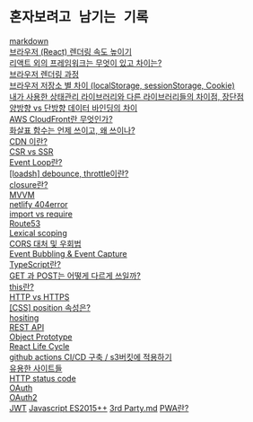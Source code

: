 # `혼자보려고 남기는 기록`

[markdown](https://github.com/O-h-y-o/TECH/blob/master/info/markdown.md)</br>
[브라우저 (React) 렌더링 속도 높이기](https://github.com/O-h-y-o/TECH/blob/master/info/렌더링성능높이기.md)</br>
[리액트 외의 프레임워크는 무엇이 있고 차이는?](https://github.com/O-h-y-o/TECH/blob/master/info/리액트%20외의%20프레임워크.md)</br>
[브라우저 렌더링 과정](https://github.com/O-h-y-o/TECH/blob/master/info/브라우저%20렌더링%20과정.md)</br>
[브라우저 저장소 별 차이 (localStorage, sessionStorage, Cookie)](https://github.com/O-h-y-o/TECH/blob/master/info/브라우저%20저장소별%20차이.md)</br>
[내가 사용한 상태관리 라이브러리와 다른 라이브러리들의 차이점, 장단점](https://github.com/O-h-y-o/TECH/blob/master/info/사용한%20상태관리%20라이브러리.md)</br>
[양방향 vs 단방향 데이터 바인딩의 차이](https://github.com/O-h-y-o/TECH/blob/master/info/양방향%20vs%20단방향%20데이터%20바인딩.md)</br>
[AWS CloudFront란 무엇인가?](https://github.com/O-h-y-o/TECH/blob/master/info/AWS%20cloudfront.md)</br>
[화살표 함수는 언제 쓰이고, 왜 쓰이나?](https://github.com/O-h-y-o/TECH/blob/master/info/Arrow%20function.md)</br>
[CDN 이란?](https://github.com/O-h-y-o/TECH/blob/master/info/CDN.md)</br>
[CSR vs SSR](https://github.com/O-h-y-o/TECH/blob/master/info/CSR%20vs%20SSR.md)</br>
[Event Loop란?](https://github.com/O-h-y-o/TECH/blob/master/info/Event%20Loop.md)</br>
[[loadsh] debounce, throttle이란?](https://github.com/O-h-y-o/TECH/blob/master/info/lodash.md)</br>
[closure란?](https://github.com/O-h-y-o/TECH/blob/master/info/closure.md)</br>
[MVVM](https://github.com/O-h-y-o/TECH/blob/master/info/MVVM.md)</br>
[netlify 404error](https://github.com/O-h-y-o/TECH/blob/master/info/netlify.md)</br>
[import vs require](https://github.com/O-h-y-o/TECH/blob/master/info/Require%20vs%20import.md)</br>
[Route53](https://github.com/O-h-y-o/TECH/blob/master/info/Route53.md)</br>
[Lexical scoping](https://github.com/O-h-y-o/TECH/blob/master/info/Lexical%20scoping.md)</br>
[CORS 대처 및 우회법](https://github.com/O-h-y-o/TECH/blob/master/info/CORS%20%EB%8C%80%EC%B2%98%20%EB%B0%8F%20%EC%9A%B0%ED%9A%8C.md)</br>
[Event Bubbling & Event Capture](https://github.com/O-h-y-o/TECH/blob/master/info/eventbubbling.md)</br>
[TypeScript란?](https://github.com/O-h-y-o/TECH/blob/master/info/TypeScript.md)</br>
[GET 과 POST는 어떻게 다르게 쓰일까?](https://github.com/O-h-y-o/TECH/blob/master/info/GET%20vs%20POST.md)</br>
[this란?](https://github.com/O-h-y-o/TECH/blob/master/info/this.md)</br>
[HTTP vs HTTPS](https://github.com/O-h-y-o/TECH/blob/master/info/HTTP%20vs%20HTTPS.md)</br>
[[CSS] position 속성은?](https://github.com/O-h-y-o/TECH/blob/master/info/position.md)</br>
[hositing](https://github.com/O-h-y-o/TECH/blob/master/info/hoisting.md)</br>
[REST API](https://github.com/O-h-y-o/TECH/blob/master/info/REST%20API.md)</br>
[Object Prototype](https://github.com/O-h-y-o/TECH/blob/master/info/Object%20Prototype.md)</br>
[React Life Cycle](https://github.com/O-h-y-o/TECH/blob/master/info/React%20Life%20Cycle.md)</br>
[github actions CI/CD 구축 / s3버킷에 적용하기](https://github.com/O-h-y-o/TECH/blob/master/info/githubActions.md)</br>
[유용한 사이트들](https://github.com/O-h-y-o/TECH/blob/master/info/%EC%9C%A0%EC%9A%A9%ED%95%9C%20%EC%82%AC%EC%9D%B4%ED%8A%B8%20%EB%AA%A8%EC%9D%8C.md)</br>
[HTTP status code](https://github.com/O-h-y-o/TECH/blob/master/info/HTTP%20status%20code.md)</br>
[OAuth](https://github.com/O-h-y-o/TECH/blob/master/info/OAuth.md)</br>
[OAuth2](https://github.com/O-h-y-o/TECH/blob/master/info/OAuth.md)</br>
[JWT](https://github.com/O-h-y-o/TECH/blob/master/info/JWT.md)
[Javascript ES2015++](https://github.com/O-h-y-o/TECH/blob/master/info/Javascript%20ES2015%2B%2B.md)
[3rd Party.md](https://github.com/O-h-y-o/TECH/blob/master/info/3rd%20Party.md)
[PWA란?](https://github.com/O-h-y-o/TECH/blob/master/info/PWA.md)
